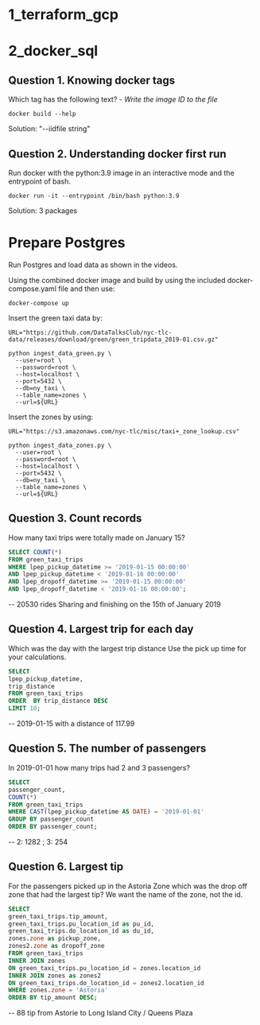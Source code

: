 # 1_terraform_gcp
# 2_docker_sql

## Question 1. Knowing docker tags

Which tag has the following text? - *Write the image ID to the file* 


```docker build --help```

Solution: "--iidfile string"


## Question 2. Understanding docker first run 

Run docker with the python:3.9 image in an interactive mode and the entrypoint of bash.

```docker run -it --entrypoint /bin/bash python:3.9```

Solution: 3 packages

# Prepare Postgres

Run Postgres and load data as shown in the videos. 

Using the combined docker image and build by using the included docker-compose.yaml file and then use:

```docker-compose up```

Insert the green taxi data by:
```
URL="https://github.com/DataTalksClub/nyc-tlc-data/releases/download/green/green_tripdata_2019-01.csv.gz"

python ingest_data_green.py \
  --user=root \
  --password=root \
  --host=localhost \
  --port=5432 \
  --db=ny_taxi \
  --table_name=zones \
  --url=${URL}
```

Insert the zones by using:

```
URL="https://s3.amazonaws.com/nyc-tlc/misc/taxi+_zone_lookup.csv"

python ingest_data_zones.py \
  --user=root \
  --password=root \
  --host=localhost \
  --port=5432 \
  --db=ny_taxi \
  --table_name=zones \
  --url=${URL}
```


## Question 3. Count records 

How many taxi trips were totally made on January 15?
```sql
SELECT COUNT(*)
FROM green_taxi_trips
WHERE lpep_pickup_datetime >= '2019-01-15 00:00:00' 
AND lpep_pickup_datetime < '2019-01-16 00:00:00'
AND lpep_dropoff_datetime >= '2019-01-15 00:00:00'
AND lpep_dropoff_datetime < '2019-01-16 00:00:00';
```

-- 20530 rides Sharing and finishing on the 15th of January 2019

## Question 4. Largest trip for each day

Which was the day with the largest trip distance
Use the pick up time for your calculations.

```sql
SELECT
lpep_pickup_datetime,
trip_distance
FROM green_taxi_trips
ORDER  BY trip_distance DESC
LIMIT 10;
```

-- 2019-01-15 with a distance of 117.99

## Question 5. The number of passengers

In 2019-01-01 how many trips had 2 and 3 passengers?

```sql
SELECT
passenger_count,
COUNT(*)
FROM green_taxi_trips
WHERE CAST(lpep_pickup_datetime AS DATE) = '2019-01-01'
GROUP BY passenger_count
ORDER BY passenger_count;
```

-- 2: 1282 ; 3: 254


## Question 6. Largest tip

For the passengers picked up in the Astoria Zone which was the drop off zone that had the largest tip?
We want the name of the zone, not the id.

```sql
SELECT
green_taxi_trips.tip_amount,
green_taxi_trips.pu_location_id as pu_id,
green_taxi_trips.do_location_id as du_id,
zones.zone as pickup_zone,
zones2.zone as dropoff_zone
FROM green_taxi_trips
INNER JOIN zones
ON green_taxi_trips.pu_location_id = zones.location_id
INNER JOIN zones as zones2
ON green_taxi_trips.do_location_id = zones2.location_id
WHERE zones.zone = 'Astoria'
ORDER BY tip_amount DESC;
```

-- 88 tip from Astorie to Long Island City /  Queens Plaza
